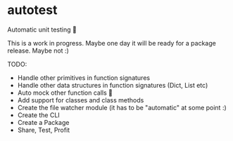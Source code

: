 # autotest

Automatic unit testing 🤯

This is a work in progress. Maybe one day it will be ready for a package release. Maybe not :)

TODO: 

- Handle other primitives in function signatures
- Handle other data structures in function signatures (Dict, List etc)
- Auto mock other function calls 🤯
- Add support for classes and class methods
- Create the file watcher module (it has to be "automatic" at some point :)
- Create the CLI
- Create a Package
- Share, Test, Profit